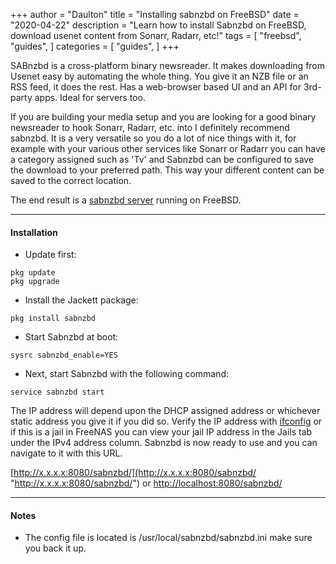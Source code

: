 +++
author = "Daulton"
title = "Installing sabnzbd on FreeBSD"
date = "2020-04-22"
description = "Learn how to install Sabnzbd on FreeBSD, download usenet content from Sonarr, Radarr, etc!"
tags = [
    "freebsd",
    "guides",
]
categories = [
    "guides",
]
+++

SABnzbd is a cross-platform binary newsreader. It makes downloading from Usenet easy by automating the whole thing. You give it an NZB file or an RSS feed, it does the rest. Has a web-browser based UI and an API for 3rd-party apps. Ideal for servers too.

<!--more-->

If you are building your media setup and you are looking for a good binary newsreader to hook Sonarr, Radarr, etc. into I definitely recommend sabnzbd. It is a very versatile so you do a lot of nice things with it, for example with your various other services like Sonarr or Radarr you can have a category assigned such as 'Tv' and Sabnzbd can be configured to save the download to your preferred path. This way your different content can be saved to the correct location.

The end result is a [sabnzbd server](https://sabnzbd.org/ "https://sabnzbd.org/") running on FreeBSD.

----------

#### Installation

* Update first:

```
pkg update
pkg upgrade
```

* Install the Jackett package:

```
pkg install sabnzbd
```

* Start Sabnzbd at boot:

```
sysrc sabnzbd_enable=YES
```

* Next, start Sabnzbd with the following command:

```
service sabnzbd start
```

The IP address will depend upon the DHCP assigned address or whichever static address you give it if you did so. Verify the IP address with [ifconfig](https://www.freebsd.org/doc/en/articles/linux-users/network.html "https://www.freebsd.org/doc/en/articles/linux-users/network.html") or if this is a jail in FreeNAS you can view your jail IP address in the Jails tab under the IPv4 address column. Sabnzbd is now ready to use and you can navigate to it with this URL.

[http://x.x.x.x:8080/sabnzbd/](http://x.x.x.x:8080/sabnzbd/ "http://x.x.x.x:8080/sabnzbd/") or [http://localhost:8080/sabnzbd/](http://localhost:8080/sabnzbd/ "http://localhost:8080/sabnzbd/")

----------

#### Notes

* The config file is located is /usr/local/sabnzbd/sabnzbd.ini make sure you back it up.
